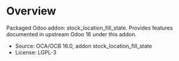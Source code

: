 # Overview

Packaged Odoo addon: stock_location_fill_state. Provides features documented in upstream Odoo 16 under this addon.

- Source: OCA/OCB 16.0, addon stock_location_fill_state
- License: LGPL-3
